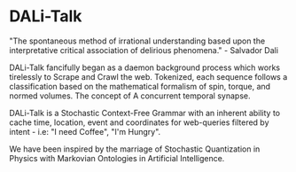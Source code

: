 # DALi-Talk

"The spontaneous method of irrational understanding based upon the interpretative critical association of delirious phenomena." - Salvador Dali

DALi-Talk fancifully began as a daemon background process which works tirelessly to Scrape and Crawl the web. Tokenized, each sequence follows a classification based on the mathematical formalism of spin, torque, and normed volumes. The concept of A concurrent temporal synapse. 

DALi-Talk is a Stochastic Context-Free Grammar with an inherent ability to cache time, location, event and coordinates for web-queries filtered by intent - i.e:  "I need Coffee", "I'm Hungry". 

We have been inspired by the marriage of Stochastic Quantization in Physics with Markovian Ontologies in Artificial Intelligence. 



